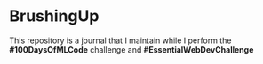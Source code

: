 # BrushingUp
This repository is a journal that I maintain while I perform the **#100DaysOfMLCode** challenge and **#EssentialWebDevChallenge**
